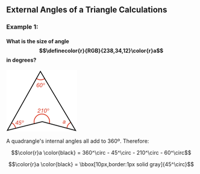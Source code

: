 ## External Angles of a Triangle Calculations

### Example 1:

#### What is the size of angle $$\definecolor{r}{RGB}{238,34,12}\color{r}a$$ in degrees?

![](ex1.png)

A quadrangle's internal angles all add to 360º. Therefore:

$$\color{r}a \color{black} = 360^\circ - 45^\circ - 210^\circ - 60^\circ$$

$$\color{r}a \color{black} = \bbox[10px,border:1px solid gray]{45^\circ}$$
